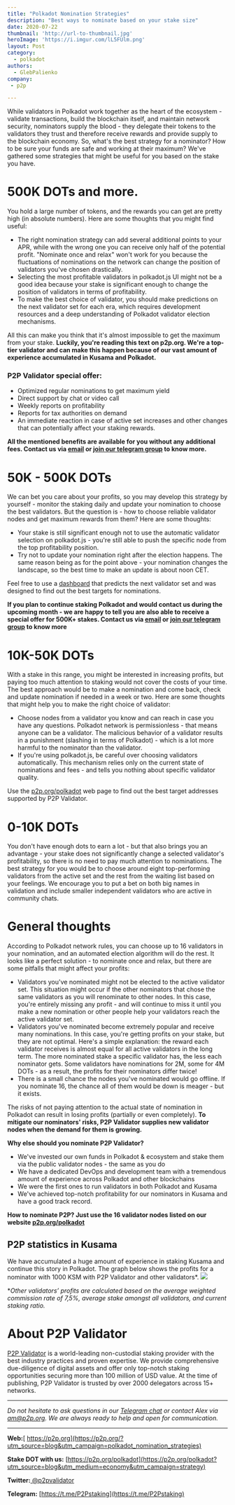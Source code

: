 ```yaml
---
title: "Polkadot Nomination Strategies"
description: "Best ways to nominate based on your stake size"
date: 2020-07-22
thumbnail: 'http://url-to-thumbnail.jpg'
heroImage: 'https://i.imgur.com/lL5FUlm.png'
layout: Post
category:
  - polkadot
authors:
  - GlebPalienko
company:
 - p2p

---
```

While validators in Polkadot work together as the heart of the ecosystem - validate transactions, build the blockchain itself, and maintain network security, nominators supply the blood - they delegate their tokens to the validators they trust and therefore receive rewards and provide supply to the blockchain economy. So, what's the best strategy for a nominator? How to be sure your funds are safe and working at their maximum? We've gathered some strategies that might be useful for you based on the stake you have.

# 500K DOTs and more.
You hold a large number of tokens, and the rewards you can get are pretty high (in absolute numbers). Here are some thoughts that you might find useful:

 - The right nomination strategy can add several additional points to your APR, while with the wrong one you can receive only half of the potential profit. "Nominate once and relax" won't work for you because the fluctuations of nominations on the network can change the position of validators you've chosen drastically.
 - Selecting the most profitable validators in polkadot.js UI might not be a good idea because your stake is significant enough to change the position of validators in terms of profitability.
 - To make the best choice of validator, you should make predictions on the next validator set for each era, which requires development resources and a deep understanding of Polkadot validator election mechanisms.

All this can make you think that it's almost impossible to get the maximum from your stake. **Luckily, you're reading this text on p2p.org. We're a top-tier validator and can make this happen because of our vast amount of experience accumulated in Kusama and Polkadot.**

### P2P Validator special offer:

 - Optimized regular nominations to get maximum yield 
 - Direct support by chat or video call 
 - Weekly reports on profitability 
 - Reports for tax authorities on demand 
 - An immediate reaction in case of active set increases and other changes that can potentially affect your staking rewards.

**All the mentioned benefits are available for you without any additional fees. Contact us via [email](mailto:am@p2p.org) or [join our telegram group](https://t.me/P2Pstaking) to know more.**

# 50K - 500K DOTs
We can bet you care about your profits, so you may develop this strategy by yourself - monitor the staking daily and update your nomination to choose the best validators. But the question is - how to choose reliable validator nodes and get maximum rewards from them? Here are some thoughts:

 - Your stake is still significant enough not to use the automatic validator selection on polkadot.js - you're still able to push the specific node from the top profitability position.  
 - Try not to update your nomination right after the election happens. The same reason being as for the point above - your nomination changes the landscape, so the best time to make an update is about noon CET. 

Feel free to use a [dashboard](https://redash.p2p.org/public/dashboards/cviD6Ci7oUDRnSoq8CqNJImrJfq8uuY37DsiF2CY?org_slug=default) that predicts the next validator set and was designed to find out the best targets for nominations.

**If you plan to continue staking Polkadot and would contact us during the upcoming month - we are happy to tell you are also able to receive a special offer for 500K+ stakes. Contact us via [email](mailto:am@p2p.org) or [join our telegram group](https://t.me/P2Pstaking) to know more**

# 10K-50K DOTs
With a stake in this range, you might be interested in increasing profits, but paying too much attention to staking would not cover the costs of your time. The best approach would be to make a nomination and come back, check and update nomination if needed in a week or two. Here are some thoughts that might help you to make the right choice of validator:

 - Choose nodes from a validator you know and can reach in case you have any questions. Polkadot network is permissionless - that means anyone can be a validator. The malicious behavior of a validator results in a punishment (slashing in terms of Polkadot) - which is a lot more harmful to the nominator than the validator. 
 - If you're using polkadot.js, be careful over choosing validators automatically. This mechanism relies only on the current state of nominations and fees - and tells you nothing about specific validator quality. 


Use the [p2p.org/polkadot](https://p2p.org/polkadot?utm_source=blog&utm_campaign=polkadot_nomination_strategies) web page to find out the best target addresses supported by P2P Validator.

# 0-10K DOTs
You don't have enough dots to earn a lot - but that also brings you an advantage - your stake does not significantly change a selected validator's profitability, so there is no need to pay much attention to nominations. The best strategy for you would be to choose around eight top-performing validators from the active set and the rest from the waiting list based on your feelings. We encourage you to put a bet on both big names in validation and include smaller independent validators who are active in community chats. 

# General thoughts
According to Polkadot network rules, you can choose up to 16 validators in your nomination, and an automated election algorithm will do the rest. It looks like a perfect solution - to nominate once and relax, but there are some pitfalls that might affect your profits:

 - Validators you've nominated might not be elected to the active validator set. This situation might occur if the other nominators that chose the same validators as you will renominate to other nodes. In this case, you're entirely missing any profit - and will continue to miss it until you make a new nomination or other people help your validators reach the active validator set.
 - Validators you've nominated become extremely popular and receive many nominations. In this case, you're getting profits on your stake, but they are not optimal. Here's a simple explanation: the reward each validator receives is almost equal for all active validators in the long term. The more nominated stake a specific validator has, the less each nominator gets. Some validators have nominations for 2M, some for 4M DOTs - as a result, the profits for their nominators differ twice!
 - There is a small chance the nodes you've nominated would go offline. If you nominate 16, the chance all of them would be down is meager - but it exists. 

The risks of not paying attention to the actual state of nomination in Polkadot can result in losing profits (partially or even completely). **To mitigate our nominators' risks, P2P Validator supplies new validator nodes when the demand for them is growing.**

**Why else should you nominate P2P Validator?**

 - We've invested our own funds in Polkadot & ecosystem and stake them via the public validator nodes - the same as you do
 - We have a dedicated DevOps and development team with a tremendous amount of experience across Polkadot and other blockchains
 - We were the first ones to run validators in both Polkadot and Kusama
 - We've achieved top-notch profitability for our nominators in Kusama and have a good track record.

**How to nominate P2P? Just use the 16 validator nodes listed on our website [p2p.org/polkadot](https://p2p.org/polkadot?utm_source=blog&utm_campaign=polkadot_nomination_strategies)**

## P2P statistics in Kusama
We have accumulated a huge amount of experience in staking Kusama and continue this story in Polkadot. The graph below shows the profits for a nominator with 1000 KSM with P2P Validator and other validators*.
![](https://i.imgur.com/dx9t8wS.png)

**Other validators’ profits are calculated based on the average weighted commission rate of 7,5%, average stake amongst all validators, and current staking ratio.*


# About P2P Validator
[P2P Validator](https://p2p.org/?utm_source=blog&utm_campaign=polkadot_nomination_strategies) is a world-leading non-custodial staking provider with the best industry practices and proven expertise. We provide comprehensive due-diligence of digital assets and offer only top-notch staking opportunities securing more than 100 million of USD value. At the time of publishing, P2P Validator is trusted by over 2000 delegators across 15+ networks.

------

*Do not hesitate to ask questions in our [Telegram chat](https://t.me/P2Pstaking) or contact Alex via am@p2p.org. We are always ready to help and open for communication.*

------

**Web:**[ https://p2p.org](https://p2p.org/?utm_source=blog&utm_campaign=polkadot_nomination_strategies)

**Stake DOT with us:** [https://p2p.org/polkadot](https://p2p.org/polkadot?utm_source=blog&utm_medium=economy&utm_campaign=strategy)

**Twitter:**[ @p2pvalidator](https://twitter.com/p2pvalidator)

**Telegram:** [https://t.me/P2Pstaking](https://t.me/P2Pstaking)